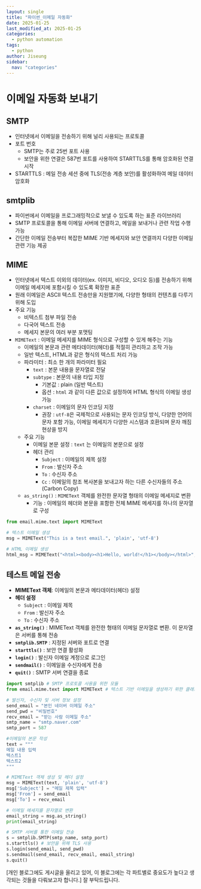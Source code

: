 ```yaml
---
layout: single
title: "파이썬_이메일 자동화"
date: 2025-01-25
last_modified_at: 2025-01-25
categories:
  - python automation
tags:
  - python
author: Jiseung
sidebar:
  nav: "categories"
---
```


# 이메일 자동화 보내기

## SMTP

- 인터넷에서 이메일을 전송하기 위해 널리 사용되는 프로토콜
- 포트 번호
  - SMTP는 주로 25번 포트 사용
  - 보안을 위한 연결은 587번 포트를 사용하여 STARTTLS를 통해 암호화된 연결 시작
- STARTTLS : 메일 전송 세션 중에 TLS(전송 계층 보안)를 활성화하여 메일 데이터 암호화

## smtplib

- 파이썬에서 이메일을 프로그래밍적으로 보낼 수 있도록 하는 표준 라이브러리
- SMTP 프로토콜을 통해 이메일 서버에 연결하고, 메일을 보내거나 관련 작업 수행 가능
- 간단한 이메일 전송부터 복잡한 MIME 기반 메세지와 보안 연결까지 다양한 이메일 관련 기능 제공

## MIME

- 인터넷에서 텍스트 이외의 데이터(ex. 이미지, 비디오, 오디오 등)를 전송하기 위해 이메일 메세지에 포함시킬 수 있도록 확장한 표준
- 원래 이메일은 ASCII 텍스트 전송만을 지원했기에, 다양한 형태의 컨텐츠를 다루기 위해 도입
- 주요 기능
  - 비텍스트 첨부 파일 전송
  - 다국어 텍스트 전송
  - 메세지 본문의 여러 부분 포맷팅
- `MIMEText` : 이메일 메세지를 MIME 형식으로 구성할 수 있게 해주는 기능
  - 이메일의 본문과 관련 메타데이터(헤더)를 적절히 관리하고 조작 가능
  - 일반 텍스트, HTML과 같은 형식의 텍스트 처리 가능
  - 파라미터 : 최소 한 개의 파라미터 필요
    - `text` : 본문 내용을 문자열로 전달
    - `subtype` : 본문의 내용 타입 지정
      - 기본값 : plain (일반 텍스트)
      - 옵션 : `html` 과 같이 다른 값으로 설정하여 HTML 형식의 이메일 생성 가능
    - `charset` : 이메일의 문자 인코딩 지정
      - 권장 : `utf-8`은 국제적으로 사용되는 문자 인코딩 방식, 다양한 언어의 문자 포함 가능, 이메일 메세지가 다양한 시스템과 호환되며 문자 깨짐 현상을 방지
  - 주요 기능
    - 이메일 본문 설정 : `text` 는 이메일의 본문으로 설정
    - 헤더 관리
      - `Subject` : 이메일의 제목 설정
      - `From` : 발신자 주소
      - `To` : 수신자 주소
      - `Cc` : 이메일의 참조 복사본을 보내고자 하는 다른 수신자들의 주소 (Carbon Copy)
  - `as_string()` : `MIMEText` 객체를 완전한 문자열 형태의 이메일 메세지로 변환
    - 기능 : 이메일의 헤더와 본문을 포함한 전체 MIME 메세지를 하나의 문자열로 구성

```python
from email.mime.text import MIMEText

# 텍스트 이메일 생성
msg = MIMEText("This is a test email.", 'plain', 'utf-8')

# HTML 이메일 생성
html_msg = MIMEText("<html><body><h1>Hello, world!</h1></body></html>", 'html', 'utf-8')
```

## 테스트 메일 전송

- **MIMEText 객체**: 이메일의 본문과 메타데이터(헤더) 설정
- **헤더 설정**
  - `Subject` : 이메일 제목
  - `From` : 발신자 주소
  - `To` : 수신자 주소
- **`as_string()`** : MIMEText 객체를 완전한 형태의 이메일 문자열로 변환. 이 문자열은 서버를 통해 전송
- **`smtplib.SMTP`** : 지정된 서버와 포트로 연결
- **`starttls()`** : 보안 연결 활성화
- **`login()`** : 발신자 이메일 계정으로 로그인
- **`sendmail()`** : 이메일을 수신자에게 전송
- **`quit()`** : SMTP 서버 연결을 종료

```python
import smtplib # SMTP 프로토콜 사용을 위한 모듈
from email.mime.text import MIMEText # 텍스트 기반 이메일을 생성하기 위한 클래스

# 발신자, 수신자 및 서버 정보 설정
send_email = "본인 네이버 이메일 주소"
send_pwd = "비밀번호"
recv_email = "받는 사람 이메일 주소"
smtp_name = "smtp.naver.com"
smtp_port = 587

#이메일의 본문 작성
text = """
메일 내용 입력
텍스트1
텍스트2
"""

# MIMEText 객체 생성 및 헤더 설정
msg = MIMEText(text, 'plain', 'utf-8')
msg['Subject'] = "메일 제목 입력"
msg['From'] = send_email
msg['To'] = recv_email

# 이메일 메세지를 문자열로 변환
email_string = msg.as_string()
print(email_string)

# SMTP 서버를 통한 이메일 전송
s = smtplib.SMTP(smtp_name, smtp_port)
s.starttls() # 보안을 위해 TLS 사용
s.login(send_email, send_pwd)
s.sendmail(send_email, recv_email, email_string)
s.quit()
```

[개인 블로그에도 게시글을 올리고 있어, 이 블로그에는 각 파트별로 중요도가 높다고 생각되는 것들을 다뤄보고자 합니다.]
잘 부탁드립니다.
